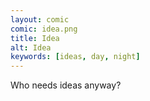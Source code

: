 ```yaml
---
layout: comic
comic: idea.png
title: Idea
alt: Idea
keywords: [ideas, day, night]
---
```


Who needs ideas anyway?